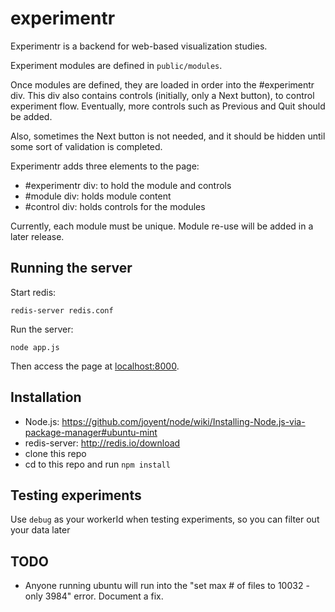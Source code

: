 experimentr
========

Experimentr is a backend for web-based visualization studies. 

Experiment modules are defined in `public/modules`.

Once modules are defined, they are loaded in order into the #experimentr div.
This div also contains controls (initially, only a Next button), to control experiment flow.
Eventually, more controls such as Previous and Quit should be added.

Also, sometimes the Next button is not needed, and it should be hidden until some sort of validation is completed.

Experimentr adds three elements to the page: 

- #experimentr div: to hold the module and controls
- #module div: holds module content
- #control div: holds controls for the modules

Currently, each module must be unique. Module re-use will be added in a later release.

Running the server
--------

Start redis: 

    redis-server redis.conf

Run the server:

    node app.js

Then access the page at [localhost:8000](http://localhost:8000).

Installation
-------

- Node.js: https://github.com/joyent/node/wiki/Installing-Node.js-via-package-manager#ubuntu-mint
- redis-server: http://redis.io/download
- clone this repo
- cd to this repo and run `npm install`

Testing experiments
-------

Use `debug` as your workerId when testing experiments, so you can filter out your data later

TODO
----

- Anyone running ubuntu will run into the "set max # of files to 10032 - only 3984" error. Document a fix.
